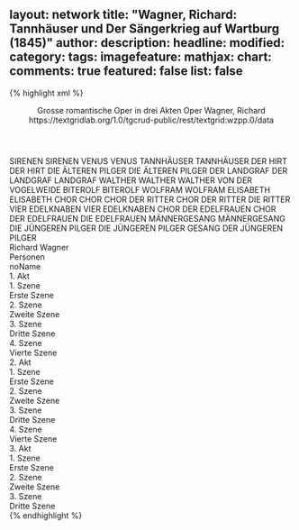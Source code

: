 layout: network
title: "Wagner, Richard: Tannhäuser und Der Sängerkrieg auf Wartburg (1845)"
author:
description:
headline:
modified:
category:
tags:
imagefeature:
mathjax:
chart:
comments: true
featured: false
list: false
---
{% highlight xml %}
<?xml-model href="https://raw.githubusercontent.com/DLiNa/project/master/rules/lina.rnc"?><?xml-model href="https://raw.githubusercontent.com/DLiNa/project/master/rules/lina.sch"?>
<play xmlns="http://lina.digital">
  <header>
    <title>Tannhäuser und Der Sängerkrieg auf Wartburg</title>
  	<subtitle>Grosse romantische Oper in drei Akten</subtitle>
    <genretitle>Oper</genretitle>
    <author>Wagner, Richard</author>
  	<date when="1845" type="premiere"/>
  	<source>https://textgridlab.org/1.0/tgcrud-public/rest/textgrid:wzpp.0/data</source>
  </header>
  <personae>
    <character>
      <name>SIRENEN</name>
      <alias xml:id="sirenen">
        <name>SIRENEN</name>
      </alias>
    </character>
    <character>
      <name>VENUS</name>
      <alias xml:id="venus">
        <name>VENUS</name>
      </alias>
    </character>
    <character>
      <name>TANNHÄUSER</name>
      <alias xml:id="tannhäuser">
        <name>TANNHÄUSER</name>
      </alias>
    </character>
    <character>
      <name>DER HIRT</name>
      <alias xml:id="der_hirt">
        <name>DER HIRT</name>
      </alias>
    </character>
    <character>
      <name>DIE ÄLTEREN PILGER</name>
      <alias xml:id="die_älteren_pilger">
        <name>DIE ÄLTEREN PILGER</name>
      </alias>
    </character>
    <character>
      <name>DER LANDGRAF</name>
      <alias xml:id="der_landgraf">
        <name>DER LANDGRAF</name>
      </alias>
    	<alias xml:id="landgraf">
    		<name>LANDGRAF</name>
    	</alias>
    </character>
    <character>
      <name>WALTHER</name>
      <alias xml:id="walther">
        <name>WALTHER</name>
      </alias>
    	<alias xml:id="walther_von_der_vogelweide">
    		<name>WALTHER VON DER VOGELWEIDE</name>
    	</alias>
    </character>
    <character>
      <name>BITEROLF</name>
      <alias xml:id="biterolf">
        <name>BITEROLF</name>
      </alias>
    </character>
    <character>
      <name>WOLFRAM</name>
      <alias xml:id="wolfram">
        <name>WOLFRAM</name>
      </alias>
    </character>
    <character>
      <name>ELISABETH</name>
      <alias xml:id="elisabeth">
        <name>ELISABETH</name>
      </alias>
    </character>
    <character>
      <name>CHOR</name>
      <alias xml:id="chor">
        <name>CHOR</name>
      </alias>
    </character>
    <character>
      <name>CHOR DER RITTER</name>
      <alias xml:id="chor_der_ritter">
        <name>CHOR DER RITTER</name>
      </alias>
    	<alias xml:id="die_ritter">
    		<name>DIE RITTER</name>
    	</alias>
    </character>
    <character>
      <name>VIER EDELKNABEN</name>
      <alias xml:id="vier_edelknaben">
        <name>VIER EDELKNABEN</name>
      </alias>
    </character>
    <character>
      <name>CHOR DER EDELFRAUEN</name>
      <alias xml:id="chor_der_frauen">
        <name>CHOR DER EDELFRAUEN</name>
      </alias>
    	<alias xml:id="die_edelfrauen">
    		<name>DIE EDELFRAUEN</name>
    	</alias>
    </character>
    <character>
      <name>MÄNNERGESANG</name>
      <alias xml:id="männergesang">
        <name>MÄNNERGESANG</name>
      </alias>
    </character>
    <character>
      <name>DIE JÜNGEREN PILGER</name>
      <alias xml:id="die_jüngeren_pilger">
        <name>DIE JÜNGEREN PILGER</name>
      </alias>
    	<alias xml:id="gesang_der_jüngeren_pilger">
    		<name>GESANG DER JÜNGEREN PILGER</name>
    	</alias>
    </character>
  </personae>
  <text>
    <div>
      <head>Richard Wagner</head>
    </div>
    <div>
      <head>Personen</head>
      <div>
        <head>noName</head>
      </div>
    </div>
    <div>
      <head>1. Akt</head>
      <div>
        <head>1. Szene</head>
        <div>
          <head>Erste Szene</head>
          <sp who="#sirenen">
            <amount n="2" unit="speech_acts"/>
            <amount n="28" unit="words"/>
            <amount n="8" unit="lines"/>
            <amount n="147" unit="chars"/>
          </sp>
        </div>
      </div>
      <div>
        <head>2. Szene</head>
        <div>
          <head>Zweite Szene</head>
          <sp who="#venus">
            <amount n="14" unit="speech_acts"/>
            <amount n="473" unit="words"/>
            <amount n="68" unit="lines"/>
            <amount n="2516" unit="chars"/>
          </sp>
          <sp who="#tannhäuser">
            <amount n="13" unit="speech_acts"/>
            <amount n="533" unit="words"/>
            <amount n="71" unit="lines"/>
            <amount n="2741" unit="chars"/>
          </sp>
          <sp who="#sirenen">
            <amount n="1" unit="speech_acts"/>
            <amount n="8" unit="words"/>
            <amount n="1" unit="lines"/>
            <amount n="43" unit="chars"/>
          </sp>
        </div>
      </div>
      <div>
        <head>3. Szene</head>
        <div>
          <head>Dritte Szene</head>
          <sp who="#der_hirt">
            <amount n="2" unit="speech_acts"/>
            <amount n="78" unit="words"/>
            <amount n="12" unit="lines"/>
            <amount n="380" unit="chars"/>
          </sp>
          <sp who="#die_älteren_pilger">
            <amount n="1" unit="speech_acts"/>
            <amount n="86" unit="words"/>
            <amount n="12" unit="lines"/>
            <amount n="408" unit="chars"/>
          </sp>
          <sp who="#tannhäuser">
            <amount n="2" unit="speech_acts"/>
            <amount n="44" unit="words"/>
            <amount n="6" unit="lines"/>
            <amount n="214" unit="chars"/>
          </sp>
          <sp who="#die_jüngeren_pilger #die_älteren_pilger">
            <amount n="2" unit="speech_acts"/>
            <amount n="45" unit="words"/>
            <amount n="7" unit="lines"/>
            <amount n="231" unit="chars"/>
          </sp>
        </div>
      </div>
      <div>
        <head>4. Szene</head>
        <div>
          <head>Vierte Szene</head>
          <sp who="#der_landgraf">
            <amount n="1" unit="speech_acts"/>
            <amount n="7" unit="words"/>
            <amount n="1" unit="lines"/>
            <amount n="34" unit="chars"/>
          </sp>
          <sp who="#walther">
            <amount n="4" unit="speech_acts"/>
            <amount n="22" unit="words"/>
            <amount n="4" unit="lines"/>
            <amount n="119" unit="chars"/>
          </sp>
          <sp who="#biterolf">
            <amount n="4" unit="speech_acts"/>
            <amount n="29" unit="words"/>
            <amount n="5" unit="lines"/>
            <amount n="171" unit="chars"/>
          </sp>
          <sp who="#wolfram">
            <amount n="5" unit="speech_acts"/>
            <amount n="160" unit="words"/>
            <amount n="24" unit="lines"/>
            <amount n="845" unit="chars"/>
          </sp>
          <sp who="#tannhäuser #wolfram #walther #biterolf #der_landgraf">
            <amount n="1" unit="speech_acts"/>
            <amount n="5" unit="words"/>
            <amount n="1" unit="lines"/>
            <amount n="34" unit="chars"/>
          </sp>
          <sp who="#landgraf">
            <amount n="4" unit="speech_acts"/>
            <amount n="57" unit="words"/>
            <amount n="8" unit="lines"/>
            <amount n="278" unit="chars"/>
          </sp>
          <sp who="#tannhäuser #walther #biterolf">
            <amount n="1" unit="speech_acts"/>
            <amount n="2" unit="words"/>
            <amount n="1" unit="lines"/>
            <amount n="10" unit="chars"/>
          </sp>
        	<sp who="#tannhäuser #wolfram #walther #biterolf">
            <amount n="1" unit="speech_acts"/>
            <amount n="8" unit="words"/>
            <amount n="1" unit="lines"/>
            <amount n="34" unit="chars"/>
          </sp>
          <sp who="#tannhäuser">
            <amount n="5" unit="speech_acts"/>
            <amount n="146" unit="words"/>
            <amount n="20" unit="lines"/>
            <amount n="726" unit="chars"/>
          </sp>
        	<sp who="#der_landgraf #tannhäuser #wolfram #walther #biterolf">
            <amount n="1" unit="speech_acts"/>
            <amount n="23" unit="words"/>
            <amount n="4" unit="lines"/>
            <amount n="134" unit="chars"/>
          </sp>
        	<sp who="#tannhäuser #wolfram #walther #biterolf">
            <amount n="2" unit="speech_acts"/>
            <amount n="26" unit="words"/>
            <amount n="5" unit="lines"/>
            <amount n="149" unit="chars"/>
          </sp>
        	<sp who="#landgraf #tannhäuser #wolfram #walther #biterolf">
            <amount n="1" unit="speech_acts"/>
            <amount n="45" unit="words"/>
            <amount n="8" unit="lines"/>
            <amount n="250" unit="chars"/>
          </sp>
        </div>
      </div>
    </div>
    <div>
      <head>2. Akt</head>
      <div>
        <head>1. Szene</head>
        <div>
          <head>Erste Szene</head>
          <sp who="#elisabeth">
            <amount n="1" unit="speech_acts"/>
            <amount n="91" unit="words"/>
            <amount n="14" unit="lines"/>
            <amount n="441" unit="chars"/>
          </sp>
        </div>
      </div>
      <div>
        <head>2. Szene</head>
        <div>
          <head>Zweite Szene</head>
          <sp who="#wolfram">
            <amount n="2" unit="speech_acts"/>
            <amount n="18" unit="words"/>
            <amount n="3" unit="lines"/>
            <amount n="90" unit="chars"/>
          </sp>
          <sp who="#tannhäuser">
            <amount n="6" unit="speech_acts"/>
            <amount n="134" unit="words"/>
            <amount n="23" unit="lines"/>
            <amount n="708" unit="chars"/>
          </sp>
          <sp who="#elisabeth">
            <amount n="5" unit="speech_acts"/>
            <amount n="263" unit="words"/>
            <amount n="41" unit="lines"/>
            <amount n="1390" unit="chars"/>
          </sp>
        </div>
      </div>
      <div>
        <head>3. Szene</head>
        <div>
          <head>Dritte Szene</head>
          <sp who="#landgraf">
            <amount n="3" unit="speech_acts"/>
            <amount n="112" unit="words"/>
            <amount n="17" unit="lines"/>
            <amount n="601" unit="chars"/>
          </sp>
          <sp who="#elisabeth">
            <amount n="2" unit="speech_acts"/>
            <amount n="15" unit="words"/>
            <amount n="2" unit="lines"/>
            <amount n="77" unit="chars"/>
          </sp>
        </div>
      </div>
      <div>
        <head>4. Szene</head>
        <div>
          <head>Vierte Szene</head>
          <sp who="#chor">
            <amount n="1" unit="speech_acts"/>
            <amount n="28" unit="words"/>
            <amount n="4" unit="lines"/>
            <amount n="156" unit="chars"/>
          </sp>
          <sp who="#landgraf">
            <amount n="1" unit="speech_acts"/>
            <amount n="212" unit="words"/>
            <amount n="28" unit="lines"/>
            <amount n="1108" unit="chars"/>
          </sp>
          <sp who="#chor_der_ritter #chor_der_frauen">
            <amount n="1" unit="speech_acts"/>
            <amount n="15" unit="words"/>
            <amount n="2" unit="lines"/>
            <amount n="81" unit="chars"/>
          </sp>
          <sp who="#vier_edelknaben">
            <amount n="1" unit="speech_acts"/>
            <amount n="4" unit="words"/>
            <amount n="1" unit="lines"/>
            <amount n="31" unit="chars"/>
          </sp>
          <sp who="#wolfram">
            <amount n="2" unit="speech_acts"/>
            <amount n="233" unit="words"/>
            <amount n="34" unit="lines"/>
            <amount n="1252" unit="chars"/>
          </sp>
          <sp who="#die_ritter #die_edelfrauen">
            <amount n="1" unit="speech_acts"/>
            <amount n="8" unit="words"/>
            <amount n="1" unit="lines"/>
            <amount n="44" unit="chars"/>
          </sp>
          <sp who="#tannhäuser">
            <amount n="8" unit="speech_acts"/>
            <amount n="480" unit="words"/>
            <amount n="78" unit="lines"/>
            <amount n="2595" unit="chars"/>
          </sp>
          <sp who="#walther_von_der_vogelweide">
            <amount n="1" unit="speech_acts"/>
            <amount n="90" unit="words"/>
            <amount n="14" unit="lines"/>
            <amount n="502" unit="chars"/>
          </sp>
          <sp who="#chor_der_ritter #chor_der_frauen">
            <amount n="2" unit="speech_acts"/>
            <amount n="11" unit="words"/>
            <amount n="2" unit="lines"/>
            <amount n="71" unit="chars"/>
          </sp>
          <sp who="#biterolf">
            <amount n="1" unit="speech_acts"/>
            <amount n="77" unit="words"/>
            <amount n="12" unit="lines"/>
            <amount n="396" unit="chars"/>
          </sp>
          <sp who="#die_ritter">
            <amount n="1" unit="speech_acts"/>
            <amount n="8" unit="words"/>
            <amount n="1" unit="lines"/>
            <amount n="44" unit="chars"/>
          </sp>
          <sp who="#der_landgraf">
            <amount n="2" unit="speech_acts"/>
            <amount n="199" unit="words"/>
            <amount n="32" unit="lines"/>
            <amount n="1077" unit="chars"/>
          </sp>
        	<sp who="#wolfram #walther #biterolf #landgraf #die_ritter #vier_edelknaben">
            <amount n="2" unit="speech_acts"/>
            <amount n="14" unit="words"/>
            <amount n="3" unit="lines"/>
            <amount n="69" unit="chars"/>
          </sp>
          <sp who="#die_edelfrauen">
            <amount n="1" unit="speech_acts"/>
            <amount n="55" unit="words"/>
            <amount n="10" unit="lines"/>
            <amount n="321" unit="chars"/>
          </sp>
          <sp who="#elisabeth">
            <amount n="5" unit="speech_acts"/>
            <amount n="335" unit="words"/>
            <amount n="51" unit="lines"/>
            <amount n="1658" unit="chars"/>
          </sp>
          <sp who="#gesang_der_jüngeren_pilger">
            <amount n="1" unit="speech_acts"/>
            <amount n="27" unit="words"/>
            <amount n="4" unit="lines"/>
            <amount n="125" unit="chars"/>
          </sp>
        </div>
      </div>
    </div>
    <div>
      <head>3. Akt</head>
      <div>
        <head>1. Szene</head>
        <div>
          <head>Erste Szene</head>
          <sp who="#wolfram">
            <amount n="3" unit="speech_acts"/>
            <amount n="144" unit="words"/>
            <amount n="19" unit="lines"/>
            <amount n="724" unit="chars"/>
          </sp>
          <sp who="#elisabeth">
            <amount n="2" unit="speech_acts"/>
            <amount n="147" unit="words"/>
            <amount n="22" unit="lines"/>
            <amount n="728" unit="chars"/>
          </sp>
          <sp who="#die_älteren_pilger">
            <amount n="1" unit="speech_acts"/>
            <amount n="115" unit="words"/>
            <amount n="16" unit="lines"/>
            <amount n="585" unit="chars"/>
          </sp>
        </div>
      </div>
      <div>
        <head>2. Szene</head>
        <div>
          <head>Zweite Szene</head>
          <sp who="#wolfram">
            <amount n="1" unit="speech_acts"/>
            <amount n="105" unit="words"/>
            <amount n="14" unit="lines"/>
            <amount n="553" unit="chars"/>
          </sp>
        </div>
      </div>
      <div>
        <head>3. Szene</head>
        <div>
          <head>Dritte Szene</head>
          <sp who="#tannhäuser">
            <amount n="22" unit="speech_acts"/>
            <amount n="730" unit="words"/>
            <amount n="102" unit="lines"/>
            <amount n="3687" unit="chars"/>
          </sp>
          <sp who="#wolfram">
            <amount n="20" unit="speech_acts"/>
            <amount n="221" unit="words"/>
            <amount n="36" unit="lines"/>
            <amount n="1117" unit="chars"/>
          </sp>
          <sp who="#venus">
            <amount n="5" unit="speech_acts"/>
            <amount n="67" unit="words"/>
            <amount n="11" unit="lines"/>
            <amount n="362" unit="chars"/>
          </sp>
          <sp who="#männergesang">
            <amount n="3" unit="speech_acts"/>
            <amount n="46" unit="words"/>
            <amount n="8" unit="lines"/>
            <amount n="263" unit="chars"/>
          </sp>
          <sp who="#die_jüngeren_pilger">
            <amount n="1" unit="speech_acts"/>
            <amount n="114" unit="words"/>
            <amount n="17" unit="lines"/>
            <amount n="571" unit="chars"/>
          </sp>
        </div>
      </div>
    </div>
  </text>
</play>
{% endhighlight %}